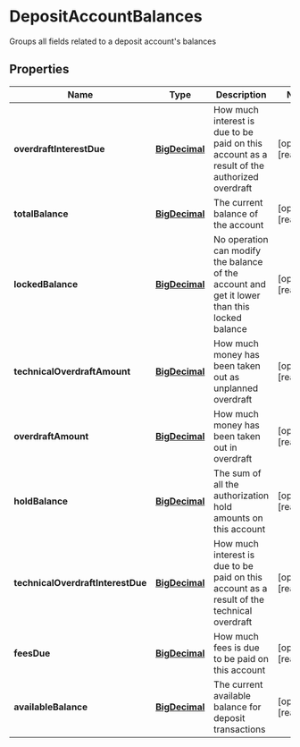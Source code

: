 

# DepositAccountBalances

Groups all fields related to a deposit account's balances
## Properties

Name | Type | Description | Notes
------------ | ------------- | ------------- | -------------
**overdraftInterestDue** | [**BigDecimal**](BigDecimal.md) | How much interest is due to be paid on this account as a result of the authorized overdraft |  [optional] [readonly]
**totalBalance** | [**BigDecimal**](BigDecimal.md) | The current balance of the account |  [optional] [readonly]
**lockedBalance** | [**BigDecimal**](BigDecimal.md) | No operation can modify the balance of the account and get it lower than this locked balance |  [optional] [readonly]
**technicalOverdraftAmount** | [**BigDecimal**](BigDecimal.md) | How much money has been taken out as unplanned overdraft |  [optional] [readonly]
**overdraftAmount** | [**BigDecimal**](BigDecimal.md) | How much money has been taken out in overdraft |  [optional] [readonly]
**holdBalance** | [**BigDecimal**](BigDecimal.md) | The sum of all the authorization hold amounts on this account |  [optional] [readonly]
**technicalOverdraftInterestDue** | [**BigDecimal**](BigDecimal.md) | How much interest is due to be paid on this account as a result of the technical overdraft |  [optional] [readonly]
**feesDue** | [**BigDecimal**](BigDecimal.md) | How much fees is due to be paid on this account |  [optional] [readonly]
**availableBalance** | [**BigDecimal**](BigDecimal.md) | The current available balance for deposit transactions |  [optional] [readonly]



